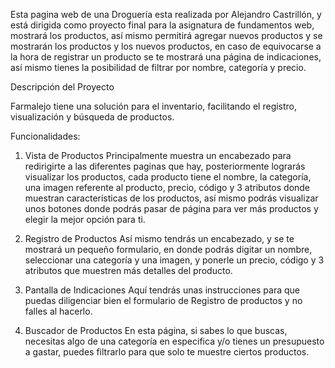 Esta pagina web de una Droguería esta realizada por Alejandro Castrillón, y está dirigida como proyecto final para la asignatura de fundamentos web, mostrará los productos, así mismo permitirá agregar nuevos productos y se mostrarán los productos y los nuevos productos, en caso de equivocarse a la hora de registrar un producto se te mostrará una página de indicaciones, así mismo tienes la posibilidad de filtrar por nombre, categoría y precio.

Descripción del Proyecto

Farmalejo tiene una solución para el inventario, facilitando el registro, visualización y búsqueda de productos. 

Funcionalidades:

1. Vista de Productos
   Principalmente muestra un encabezado para redirigirte a las diferentes paginas que hay, posteriormente lograrás visualizar los productos, cada producto tiene el nombre, la categoría, una imagen referente al producto, precio, código y 3 atributos donde muestran características de los productos, así mismo podrás visualizar unos botones donde podrás pasar de página para ver más productos y elegir la mejor opción para ti.

2. Registro de Productos
   Así mismo tendrás un encabezado, y se te mostrará un pequeño formulario, en donde podrás digitar un nombre, seleccionar una categoría y una imagen, y ponerle un precio, código y 3 atributos que muestren más detalles del producto.

3. Pantalla de Indicaciones
   Aquí tendrás unas instrucciones para que puedas diligenciar bien el formulario de Registro de productos y no falles al hacerlo.

4. Buscador de Productos
   En esta página, si sabes lo que buscas, necesitas algo de una categoría en especifica y/o tienes un presupuesto a gastar, puedes filtrarlo para que solo te muestre ciertos productos.
